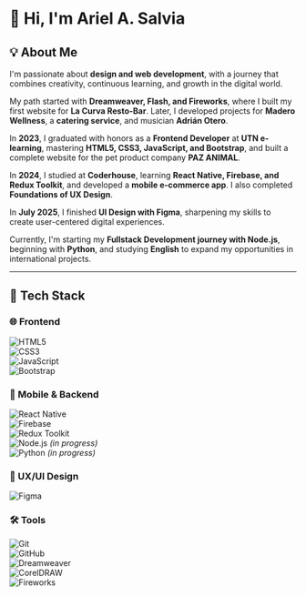 # 👋 Hi, I'm Ariel A. Salvia  

## 💡 About Me  
I'm passionate about **design and web development**, with a journey that combines creativity, continuous learning, and growth in the digital world.  

My path started with **Dreamweaver, Flash, and Fireworks**, where I built my first website for **La Curva Resto-Bar**. Later, I developed projects for **Madero Wellness**, a **catering service**, and musician **Adrián Otero**.  

In **2023**, I graduated with honors as a **Frontend Developer** at **UTN e-learning**, mastering **HTML5, CSS3, JavaScript, and Bootstrap**, and built a complete website for the pet product company **PAZ ANIMAL**.  

In **2024**, I studied at **Coderhouse**, learning **React Native, Firebase, and Redux Toolkit**, and developed a **mobile e-commerce app**. I also completed **Foundations of UX Design**.  

In **July 2025**, I finished **UI Design with Figma**, sharpening my skills to create user-centered digital experiences.  

Currently, I'm starting my **Fullstack Development journey with Node.js**, beginning with **Python**, and studying **English** to expand my opportunities in international projects.  

---

## 🚀 Tech Stack  

### 🌐 Frontend  
![HTML5](https://img.shields.io/badge/HTML5-E34F26?style=for-the-badge&logo=html5&logoColor=white)  
![CSS3](https://img.shields.io/badge/CSS3-1572B6?style=for-the-badge&logo=css3&logoColor=white)  
![JavaScript](https://img.shields.io/badge/JavaScript-F7DF1E?style=for-the-badge&logo=javascript&logoColor=black)  
![Bootstrap](https://img.shields.io/badge/Bootstrap-7952B3?style=for-the-badge&logo=bootstrap&logoColor=white)  

### 📱 Mobile & Backend  
![React Native](https://img.shields.io/badge/React_Native-61DAFB?style=for-the-badge&logo=react&logoColor=black)  
![Firebase](https://img.shields.io/badge/Firebase-FFCA28?style=for-the-badge&logo=firebase&logoColor=black)  
![Redux Toolkit](https://img.shields.io/badge/Redux_Toolkit-764ABC?style=for-the-badge&logo=redux&logoColor=white)  
![Node.js](https://img.shields.io/badge/Node.js-339933?style=for-the-badge&logo=nodedotjs&logoColor=white) *(in progress)*  
![Python](https://img.shields.io/badge/Python-3776AB?style=for-the-badge&logo=python&logoColor=white) *(in progress)*  

### 🎨 UX/UI Design  
![Figma](https://img.shields.io/badge/Figma-F24E1E?style=for-the-badge&logo=figma&logoColor=white)  

### 🛠 Tools  
![Git](https://img.shields.io/badge/Git-F05032?style=for-the-badge&logo=git&logoColor=white)  
![GitHub](https://img.shields.io/badge/GitHub-181717?style=for-the-badge&logo=github&logoColor=white)  
![Dreamweaver](https://img.shields.io/badge/Dreamweaver-72EF36?style=for-the-badge&logo=adobe-dreamweaver&logoColor=black)  
![CorelDRAW](https://img.shields.io/badge/CorelDRAW-46A8A4?style=for-the-badge&logo=coreldraw&logoColor=white)  
![Fireworks](https://img.shields.io/badge/Fireworks-FFB300?style=for-the-badge&logo=adobe&logoColor=black)  
